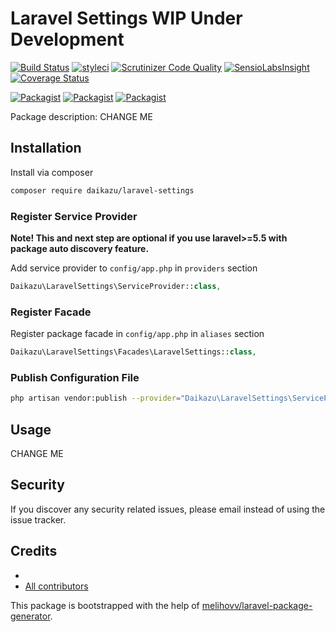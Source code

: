 # Laravel Settings WIP Under Development

[![Build Status](https://travis-ci.org/daikazu/laravel-settings.svg?branch=master)](https://travis-ci.org/daikazu/laravel-settings)
[![styleci](https://styleci.io/repos/CHANGEME/shield)](https://styleci.io/repos/CHANGEME)
[![Scrutinizer Code Quality](https://scrutinizer-ci.com/g/daikazu/laravel-settings/badges/quality-score.png?b=master)](https://scrutinizer-ci.com/g/daikazu/laravel-settings/?branch=master)
[![SensioLabsInsight](https://insight.sensiolabs.com/projects/CHANGEME/mini.png)](https://insight.sensiolabs.com/projects/CHANGEME)
[![Coverage Status](https://coveralls.io/repos/github/daikazu/laravel-settings/badge.svg?branch=master)](https://coveralls.io/github/daikazu/laravel-settings?branch=master)

[![Packagist](https://img.shields.io/packagist/v/daikazu/laravel-settings.svg)](https://packagist.org/packages/daikazu/laravel-settings)
[![Packagist](https://poser.pugx.org/daikazu/laravel-settings/d/total.svg)](https://packagist.org/packages/daikazu/laravel-settings)
[![Packagist](https://img.shields.io/packagist/l/daikazu/laravel-settings.svg)](https://packagist.org/packages/daikazu/laravel-settings)

Package description: CHANGE ME

## Installation

Install via composer
```bash
composer require daikazu/laravel-settings
```

### Register Service Provider

**Note! This and next step are optional if you use laravel>=5.5 with package
auto discovery feature.**

Add service provider to `config/app.php` in `providers` section
```php
Daikazu\LaravelSettings\ServiceProvider::class,
```

### Register Facade

Register package facade in `config/app.php` in `aliases` section
```php
Daikazu\LaravelSettings\Facades\LaravelSettings::class,
```

### Publish Configuration File

```bash
php artisan vendor:publish --provider="Daikazu\LaravelSettings\ServiceProvider" --tag="config"
```

## Usage

CHANGE ME

## Security

If you discover any security related issues, please email 
instead of using the issue tracker.

## Credits

- [](https://github.com/daikazu/laravel-settings)
- [All contributors](https://github.com/daikazu/laravel-settings/graphs/contributors)

This package is bootstrapped with the help of
[melihovv/laravel-package-generator](https://github.com/melihovv/laravel-package-generator).
